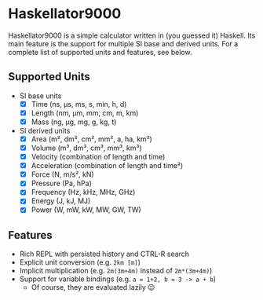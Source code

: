 #  Haskellator9000

Haskellator9000 is a simple calculator written in (you guessed it) Haskell. Its main
feature is the support for multiple SI base and derived units. For a complete list of
supported units and features, see below.

## Supported Units
- SI base units
    - [x] Time (ns, µs, ms, s, min, h, d)
    - [x] Length (nm, µm, mm, cm, m, km)
    - [x] Mass (ng, µg, mg, g, kg, t)
- SI derived units
    - [x] Area (m², dm², cm², mm², a, ha, km²)
    - [x] Volume (m³, dm³, cm³, mm³, km³)
    - [x] Velocity (combination of length and time)
    - [x] Acceleration (combination of length and time²)
    - [x] Force (N, m/s², kN)
    - [x] Pressure (Pa, hPa)
    - [x] Frequency (Hz, kHz, MHz, GHz)
    - [x] Energy (J, kJ, MJ)
    - [x] Power (W, mW, kW, MW, GW, TW)

## Features
- Rich REPL with persisted history and CTRL-R search
- Explicit unit conversion (e.g. `2km [m]`)
- Implicit multiplication (e.g. `2m(3m+4m)` instead of `2m*(3m+4m)`)
- Support for variable bindings (e.g. `a = 1+2, b = 3 -> a + b`)
    - Of course, they are evaluated lazily :wink:
